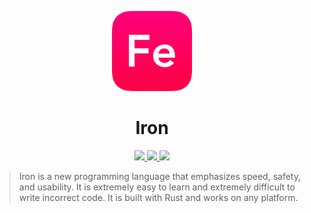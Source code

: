 <p align="center">
  <img src="assets/iron.svg" height="128px" width="128px" />
</p>

<h1 align="center">Iron</h1>

<p align="center">
  <a href="https://travis-ci.org/sejr/iron">
    <img src="https://travis-ci.org/sejr/iron.svg?branch=master" />
  </a>
  <a href="https://codecov.io/gh/sejr/iron">
    <img src="https://codecov.io/gh/sejr/iron/branch/master/graph/badge.svg" />
  </a>
  <a href="https://join.slack.com/t/ironlang/shared_invite/enQtNTEyODMwMDk4MDY1LTYzMWNkOTRlNzM1YmE2Mzk4MjRmZjE3NzhiM2FkOGVlMjhjYThkODlhY2MzMTVlYWJkN2Y0YzIyNjE3MDkwN2Y">
    <img src="https://img.shields.io/badge/slack-join-08d187.svg" />
  </a>
</p>

> Iron is a new programming language that emphasizes speed, safety, and usability. It is extremely easy to learn and extremely difficult to write incorrect code. It is built with Rust and works on any platform.
